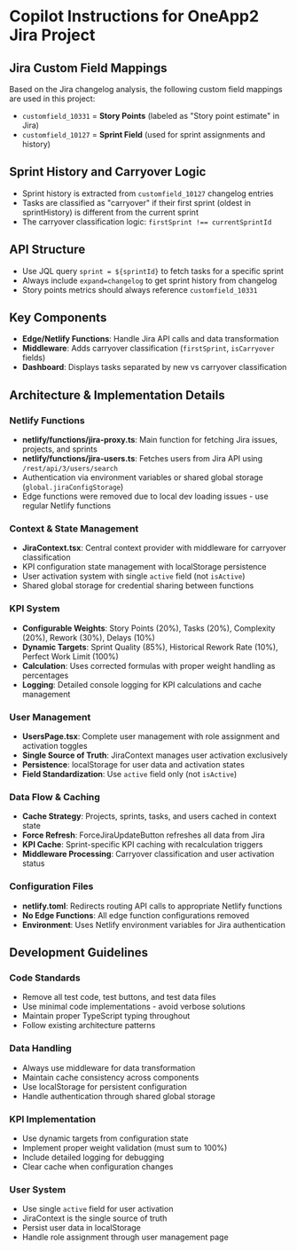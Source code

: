 # Copilot Instructions for OneApp2 Jira Project

## Jira Custom Field Mappings

Based on the Jira changelog analysis, the following custom field mappings are used in this project:

- `customfield_10331` = **Story Points** (labeled as "Story point estimate" in Jira)
- `customfield_10127` = **Sprint Field** (used for sprint assignments and history)

## Sprint History and Carryover Logic

- Sprint history is extracted from `customfield_10127` changelog entries
- Tasks are classified as "carryover" if their first sprint (oldest in sprintHistory) is different from the current sprint
- The carryover classification logic: `firstSprint !== currentSprintId`

## API Structure

- Use JQL query `sprint = ${sprintId}` to fetch tasks for a specific sprint
- Always include `expand=changelog` to get sprint history from changelog
- Story points metrics should always reference `customfield_10331`

## Key Components

- **Edge/Netlify Functions**: Handle Jira API calls and data transformation
- **Middleware**: Adds carryover classification (`firstSprint`, `isCarryover` fields)
- **Dashboard**: Displays tasks separated by new vs carryover classification

## Architecture & Implementation Details

### Netlify Functions
- **netlify/functions/jira-proxy.ts**: Main function for fetching Jira issues, projects, and sprints
- **netlify/functions/jira-users.ts**: Fetches users from Jira API using `/rest/api/3/users/search`
- Authentication via environment variables or shared global storage (`global.jiraConfigStorage`)
- Edge functions were removed due to local dev loading issues - use regular Netlify functions

### Context & State Management
- **JiraContext.tsx**: Central context provider with middleware for carryover classification
- KPI configuration state management with localStorage persistence
- User activation system with single `active` field (not `isActive`)
- Shared global storage for credential sharing between functions

### KPI System
- **Configurable Weights**: Story Points (20%), Tasks (20%), Complexity (20%), Rework (30%), Delays (10%)
- **Dynamic Targets**: Sprint Quality (85%), Historical Rework Rate (10%), Perfect Work Limit (100%)
- **Calculation**: Uses corrected formulas with proper weight handling as percentages
- **Logging**: Detailed console logging for KPI calculations and cache management

### User Management
- **UsersPage.tsx**: Complete user management with role assignment and activation toggles
- **Single Source of Truth**: JiraContext manages user activation exclusively
- **Persistence**: localStorage for user data and activation states
- **Field Standardization**: Use `active` field only (not `isActive`)

### Data Flow & Caching
- **Cache Strategy**: Projects, sprints, tasks, and users cached in context state
- **Force Refresh**: ForceJiraUpdateButton refreshes all data from Jira
- **KPI Cache**: Sprint-specific KPI caching with recalculation triggers
- **Middleware Processing**: Carryover classification and user activation status

### Configuration Files
- **netlify.toml**: Redirects routing API calls to appropriate Netlify functions
- **No Edge Functions**: All edge function configurations removed
- **Environment**: Uses Netlify environment variables for Jira authentication

## Development Guidelines

### Code Standards
- Remove all test code, test buttons, and test data files
- Use minimal code implementations - avoid verbose solutions
- Maintain proper TypeScript typing throughout
- Follow existing architecture patterns

### Data Handling
- Always use middleware for data transformation
- Maintain cache consistency across components
- Use localStorage for persistent configuration
- Handle authentication through shared global storage

### KPI Implementation
- Use dynamic targets from configuration state
- Implement proper weight validation (must sum to 100%)
- Include detailed logging for debugging
- Clear cache when configuration changes

### User System
- Use single `active` field for user activation
- JiraContext is the single source of truth
- Persist user data in localStorage
- Handle role assignment through user management page